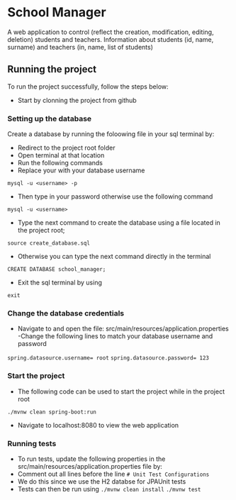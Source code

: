 
# School Manager

A web application to control (reflect the creation, modification, editing, deletion)
students and teachers. Information about students (id, name, surname) and teachers (in,
name, list of students)

## Running the project

To run the project successfully, follow the steps below:

- Start by clonning the project from github

### Setting up the database

Create a database by running the foloowing file in your sql terminal by:

- Redirect to the project root folder
- Open terminal at that location
- Run the following commands
- Replace your <username> with your database username

`mysql -u <username> -p`

- Then type in your password otherwise use the following command

`mysql -u <username>`

- Type the next command to create the database using a file located in the project root;

`source create_database.sql`

- Otherwise you can type the next command directly in the terminal

`CREATE DATABASE school_manager;`

- Exit the sql terminal by using

`exit`

### Change the database credentials

- Navigate to and open the file: src/main/resources/application.properties
-Change the following lines to match your database username and password

`spring.datasource.username= root`
`spring.datasource.password= 123`

### Start the project

- The following code can be used to start the project while in the project root

`./mvnw clean spring-boot:run`

- Navigate to localhost:8080 to view the web application

### Running tests

- To run tests, update the following properties in the src/main/resources/application.properties file by:
- Comment out all lines before the line 
`# Unit Test Configurations`
- We do this since we use the H2 databse for JPAUnit tests
- Tests can then be run using 
`./mvnw clean install`
`./mvnw test`

